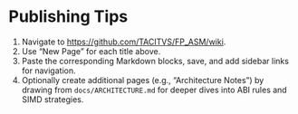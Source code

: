 # Publishing Tips

1. Navigate to <https://github.com/TACITVS/FP_ASM/wiki>.
2. Use “New Page” for each title above.
3. Paste the corresponding Markdown blocks, save, and add sidebar links for navigation.
4. Optionally create additional pages (e.g., “Architecture Notes”) by drawing from `docs/ARCHITECTURE.md` for deeper dives into ABI rules and SIMD strategies.
